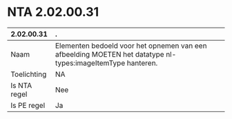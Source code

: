 # NTA 2.02.00.31

 2.02.00.31 | . 
 :--- | :--- 
 Naam | Elementen bedoeld voor het opnemen van een afbeelding MOETEN het datatype nl-types:imageItemType hanteren. 
 Toelichting | NA 
 Is NTA regel | Nee 
 Is PE regel | Ja 

